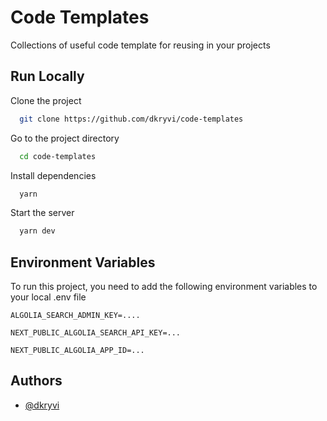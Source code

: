 # Code Templates

Collections of useful code template for reusing in your projects

## Run Locally

Clone the project

```bash
  git clone https://github.com/dkryvi/code-templates
```

Go to the project directory

```bash
  cd code-templates
```

Install dependencies

```bash
  yarn
```

Start the server

```bash
  yarn dev
```

## Environment Variables

To run this project, you need to add the following environment variables to your
local .env file

`ALGOLIA_SEARCH_ADMIN_KEY=....`

`NEXT_PUBLIC_ALGOLIA_SEARCH_API_KEY=...`

`NEXT_PUBLIC_ALGOLIA_APP_ID=...`

## Authors

- [@dkryvi](https://github.com/dkryvi)
